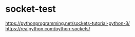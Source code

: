 # socket-test
https://pythonprogramming.net/sockets-tutorial-python-3/
https://realpython.com/python-sockets/
